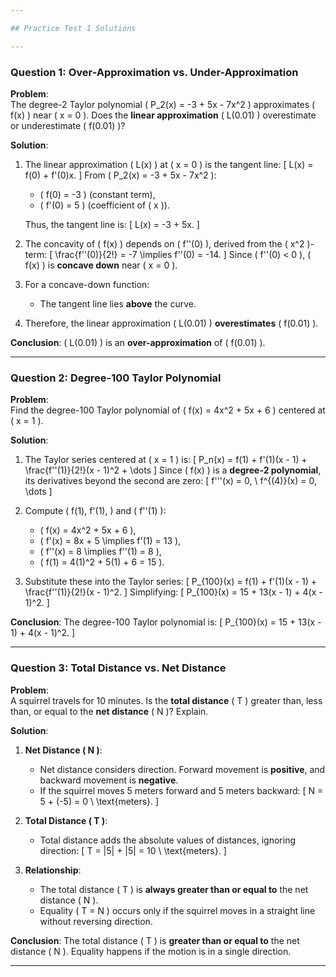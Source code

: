 ```yaml
---

## Practice Test 1 Solutions

---
```


### **Question 1: Over-Approximation vs. Under-Approximation**

**Problem**:  
The degree-2 Taylor polynomial \( P_2(x) = -3 + 5x - 7x^2 \) approximates \( f(x) \) near \( x = 0 \). Does the **linear approximation** \( L(0.01) \) overestimate or underestimate \( f(0.01) \)?

**Solution**:  
1. The linear approximation \( L(x) \) at \( x = 0 \) is the tangent line:
   \[
   L(x) = f(0) + f'(0)x.
   \]
   From \( P_2(x) = -3 + 5x - 7x^2 \):
   - \( f(0) = -3 \) (constant term),
   - \( f'(0) = 5 \) (coefficient of \( x \)).

   Thus, the tangent line is:
   \[
   L(x) = -3 + 5x.
   \]

2. The concavity of \( f(x) \) depends on \( f''(0) \), derived from the \( x^2 \)-term:
   \[
   \frac{f''(0)}{2!} = -7 \implies f''(0) = -14.
   \]
   Since \( f''(0) < 0 \), \( f(x) \) is **concave down** near \( x = 0 \).

3. For a concave-down function:
   - The tangent line lies **above** the curve.

4. Therefore, the linear approximation \( L(0.01) \) **overestimates** \( f(0.01) \).

**Conclusion**: \( L(0.01) \) is an **over-approximation** of \( f(0.01) \).

---

### **Question 2: Degree-100 Taylor Polynomial**

**Problem**:  
Find the degree-100 Taylor polynomial of \( f(x) = 4x^2 + 5x + 6 \) centered at \( x = 1 \).

**Solution**:  
1. The Taylor series centered at \( x = 1 \) is:
   \[
   P_n(x) = f(1) + f'(1)(x - 1) + \frac{f''(1)}{2!}(x - 1)^2 + \dots
   \]
   Since \( f(x) \) is a **degree-2 polynomial**, its derivatives beyond the second are zero:
   \[
   f'''(x) = 0, \ f^{(4)}(x) = 0, \dots
   \]

2. Compute \( f(1), f'(1), \) and \( f''(1) \):
   - \( f(x) = 4x^2 + 5x + 6 \),
   - \( f'(x) = 8x + 5 \implies f'(1) = 13 \),
   - \( f''(x) = 8 \implies f''(1) = 8 \),
   - \( f(1) = 4(1)^2 + 5(1) + 6 = 15 \).

3. Substitute these into the Taylor series:
   \[
   P_{100}(x) = f(1) + f'(1)(x - 1) + \frac{f''(1)}{2!}(x - 1)^2.
   \]
   Simplifying:
   \[
   P_{100}(x) = 15 + 13(x - 1) + 4(x - 1)^2.
   \]

**Conclusion**: The degree-100 Taylor polynomial is:
\[
P_{100}(x) = 15 + 13(x - 1) + 4(x - 1)^2.
\]

---

### **Question 3: Total Distance vs. Net Distance**

**Problem**:  
A squirrel travels for 10 minutes. Is the **total distance** \( T \) greater than, less than, or equal to the **net distance** \( N \)? Explain.

**Solution**:  
1. **Net Distance \( N \)**:
   - Net distance considers direction. Forward movement is **positive**, and backward movement is **negative**.
   - If the squirrel moves 5 meters forward and 5 meters backward:
     \[
     N = 5 + (-5) = 0 \ \text{meters}.
     \]

2. **Total Distance \( T \)**:
   - Total distance adds the absolute values of distances, ignoring direction:
     \[
     T = |5| + |5| = 10 \ \text{meters}.
     \]

3. **Relationship**:
   - The total distance \( T \) is **always greater than or equal to** the net distance \( N \).
   - Equality \( T = N \) occurs only if the squirrel moves in a straight line without reversing direction.

**Conclusion**: The total distance \( T \) is **greater than or equal to** the net distance \( N \). Equality happens if the motion is in a single direction.

---
